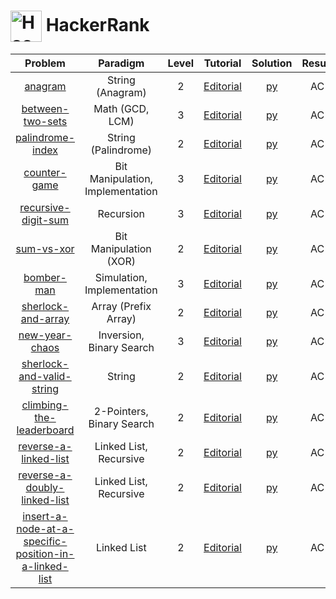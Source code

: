 # [<img align="center" height="50" src="https://upload.wikimedia.org/wikipedia/commons/6/65/HackerRank_logo.png" alt="Hackerrank Home">](https://www.hackerrank.com/) HackerRank

|                                                                           Problem                                                                            |             Paradigm             | Level |                                                      Tutorial                                                      |                             Solution                             | Result |
| :----------------------------------------------------------------------------------------------------------------------------------------------------------: | :------------------------------: | :---: | :----------------------------------------------------------------------------------------------------------------: | :--------------------------------------------------------------: | :----: |
|                                               [anagram](https://www.hackerrank.com/challenges/anagram/problem)                                               |         String (Anagram)         |   2   |                        [Editorial](https://www.hackerrank.com/challenges/anagram/editorial)                        |                        [py](./Anagram.py)                        |   AC   |
|                                      [between-two-sets](https://www.hackerrank.com/challenges/between-two-sets/problem)                                      |         Math (GCD, LCM)          |   3   |                   [Editorial](https://www.hackerrank.com/challenges/between-two-sets/editorial)                    |                   [py](./Between_Two_Sets.py)                    |   AC   |
|                                      [palindrome-index](https://www.hackerrank.com/challenges/palindrome-index/problem)                                      |       String (Palindrome)        |   2   |                   [Editorial](https://www.hackerrank.com/challenges/palindrome-index/editorial)                    |                   [py](./Palindrome_Index.py)                    |   AC   |
|                                          [counter-game](https://www.hackerrank.com/challenges/counter-game/problem)                                          | Bit Manipulation, Implementation |   3   |                     [Editorial](https://www.hackerrank.com/challenges/counter-game/editorial)                      |                     [py](./Counter_game.py)                      |   AC   |
|                                   [recursive-digit-sum](https://www.hackerrank.com/challenges/recursive-digit-sum/problem)                                   |            Recursion             |   3   |                  [Editorial](https://www.hackerrank.com/challenges/recursive-digit-sum/editorial)                  |                  [py](./Recursive_Digit_Sum.py)                  |   AC   |
|                                            [sum-vs-xor](https://www.hackerrank.com/challenges/sum-vs-xor/problem)                                            |      Bit Manipulation (XOR)      |   2   |                      [Editorial](https://www.hackerrank.com/challenges/sum-vs-xor/editorial)                       |                      [py](./Sum_vs_XOR.py)                       |   AC   |
|                                            [bomber-man](https://www.hackerrank.com/challenges/bomber-man/problem)                                            |    Simulation, Implementation    |   3   |                      [Editorial](https://www.hackerrank.com/challenges/bomber-man/editorial)                       |                  [py](./The_Bomberman_Game.py)                   |   AC   |
|                                    [sherlock-and-array](https://www.hackerrank.com/challenges/sherlock-and-array/problem)                                    |       Array (Prefix Array)       |   2   |                  [Editorial](https://www.hackerrank.com/challenges/sherlock-and-array/editorial)                   |                  [py](./Sherlock_and_Array.py)                   |   AC   |
|                                        [new-year-chaos](https://www.hackerrank.com/challenges/new-year-chaos/problem)                                        |     Inversion, Binary Search     |   3   |                    [Editorial](https://www.hackerrank.com/challenges/new-year-chaos/editorial)                     |                    [py](./New_Year_Chaos.py)                     |   AC   |
|                             [sherlock-and-valid-string](https://www.hackerrank.com/challenges/sherlock-and-valid-string/problem)                             |              String              |   2   |               [Editorial](https://www.hackerrank.com/challenges/sherlock-and-valid-string/editorial)               |             [py](./Sherlock_and_the_Valid_String.py)             |   AC   |
|                              [climbing-the-leaderboard](https://www.hackerrank.com/challenges/climbing-the-leaderboard/problem)                              |    2-Pointers, Binary Search     |   2   |               [Editorial](https://www.hackerrank.com/challenges/climbing-the-leaderboard/editorial)                |               [py](./Climbing_the_Leaderboard.py)                |   AC   |
|                                 [reverse-a-linked-list](https://www.hackerrank.com/challenges/reverse-a-linked-list/problem)                                 |      Linked List, Recursive      |   2   |                 [Editorial](https://www.hackerrank.com/challenges/reverse-a-linked-list/editorial)                 |                 [py](./Reverse_a_linked_list.py)                 |   AC   |
|                          [reverse-a-doubly-linked-list](https://www.hackerrank.com/challenges/reverse-a-doubly-linked-list/problem)                          |      Linked List, Recursive      |   2   |             [Editorial](https://www.hackerrank.com/challenges/reverse-a-doubly-linked-list/editorial)              |             [py](./Reverse_a_doubly_linked_list.py)              |   AC   |
| [insert-a-node-at-a-specific-position-in-a-linked-list](https://www.hackerrank.com/challenges/insert-a-node-at-a-specific-position-in-a-linked-list/problem) |           Linked List            |   2   | [Editorial](https://www.hackerrank.com/challenges/insert-a-node-at-a-specific-position-in-a-linked-list/editorial) | [py](./Insert_a_node_at_a_specific_position_in_a_linked_list.py) |   AC   |
